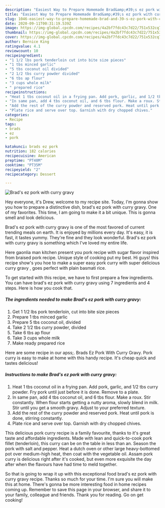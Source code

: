```yaml
---
description: "Easiest Way to Prepare Homemade Brad&amp;#39;s ez pork with curry gravy"
title: "Easiest Way to Prepare Homemade Brad&amp;#39;s ez pork with curry gravy"
slug: 1046-easiest-way-to-prepare-homemade-brad-and-39-s-ez-pork-with-curry-gravy
date: 2020-09-11T00:31:19.539Z
image: https://img-global.cpcdn.com/recipes/4a2bf7fdc43c7d22/751x532cq70/brads-ez-pork-with-curry-gravy-recipe-main-photo.jpg
thumbnail: https://img-global.cpcdn.com/recipes/4a2bf7fdc43c7d22/751x532cq70/brads-ez-pork-with-curry-gravy-recipe-main-photo.jpg
cover: https://img-global.cpcdn.com/recipes/4a2bf7fdc43c7d22/751x532cq70/brads-ez-pork-with-curry-gravy-recipe-main-photo.jpg
author: Bernice King
ratingvalue: 4.1
reviewcount: 10
recipeingredient:
- "1 1/2 lbs pork tenderloin cut into bite size pieces"
- "1 tbs minced garlic"
- "5 tbs coconut oil divided"
- "2 1/2 tbs curry powder divided"
- "6 tbs ap flour"
- "3 cups whole milk"
- " prepared rice"
recipeinstructions:
- "Heat 1 tbs coconut oil in a frying pan. Add pork, garlic, and 1/2 tbs curry powder. Fry pork until just before it is done. Remove to a plate."
- "In same pan, add 4 tbs coconut oil, and 6 tbs flour. Make a roux. Stir constantly. When flour starts getting a nutty aroma, slowly blend in milk. Stir until you get a smooth gravy. Adjust to your preferred texture."
- "Add the rest of the curry powder and reserved pork. Heat until pork is done, stirring constantly."
- "Plate rice and serve over top. Garnish with dry chopped chives."
categories:
- Recipe
tags:
- brads
- ez
- pork

katakunci: brads ez pork 
nutrition: 182 calories
recipecuisine: American
preptime: "PT40M"
cooktime: "PT35M"
recipeyield: "2"
recipecategory: Dessert

---
```



![Brad&#39;s ez pork with curry gravy](https://img-global.cpcdn.com/recipes/4a2bf7fdc43c7d22/751x532cq70/brads-ez-pork-with-curry-gravy-recipe-main-photo.jpg)

Hey everyone, it's Drew, welcome to my recipe site. Today, I'm gonna show you how to prepare a distinctive dish, brad&#39;s ez pork with curry gravy. One of my favorites. This time, I am going to make it a bit unique. This is gonna smell and look delicious.

Brad&#39;s ez pork with curry gravy is one of the most favored of current trending meals on earth. It is enjoyed by millions every day. It's easy, it is fast, it tastes yummy. They're fine and they look wonderful. Brad&#39;s ez pork with curry gravy is something which I've loved my entire life.

Here gaonlia man kitchen present you pork recipe with sugar flavor inspired from braised pork recipe. Unique style of cooking put my best. Hi guys! this recipe show&#39;s you hoe to make a super easy pork curry with super delicious curry gravy , goes perfect with plain basmati rice.


To get started with this recipe, we have to first prepare a few ingredients. You can have brad&#39;s ez pork with curry gravy using 7 ingredients and 4 steps. Here is how you cook that.

<!--inarticleads1-->

##### The ingredients needed to make Brad&#39;s ez pork with curry gravy:

1. Get 1 1/2 lbs pork tenderloin, cut into bite size pieces
1. Prepare 1 tbs minced garlic
1. Prepare 5 tbs coconut oil, divided
1. Take 2 1/2 tbs curry powder, divided
1. Take 6 tbs ap flour
1. Take 3 cups whole milk
1. Make ready  prepared rice


Here are some recipe in our apss;. Brads Ez Pork With Curry Gravy. Pork curry is easy to make at home with this handy recipe. It&#39;s cheap quick and tastes delicious! 

<!--inarticleads2-->

##### Instructions to make Brad&#39;s ez pork with curry gravy:

1. Heat 1 tbs coconut oil in a frying pan. Add pork, garlic, and 1/2 tbs curry powder. Fry pork until just before it is done. Remove to a plate.
1. In same pan, add 4 tbs coconut oil, and 6 tbs flour. Make a roux. Stir constantly. When flour starts getting a nutty aroma, slowly blend in milk. Stir until you get a smooth gravy. Adjust to your preferred texture.
1. Add the rest of the curry powder and reserved pork. Heat until pork is done, stirring constantly.
1. Plate rice and serve over top. Garnish with dry chopped chives.


This delicious pork curry recipe is a family favourite, thanks to it&#39;s great taste and affordable ingredients. Made with lean and quick-to-cook pork fillet (tenderloin), this curry can be on the table in less than an. Season the pork with salt and pepper. Heat a dutch oven or other large heavy-bottomed pot over medium-high heat, then coat with the vegetable oil. Assam pork curry is delicious right after it&#39;s cooked, but even more exquisite the day after when the flavours have had time to meld together. 

So that is going to wrap it up with this exceptional food brad&#39;s ez pork with curry gravy recipe. Thanks so much for your time. I'm sure you will make this at home. There's gonna be more interesting food in home recipes coming up. Remember to save this page in your browser, and share it to your family, colleague and friends. Thank you for reading. Go on get cooking!
